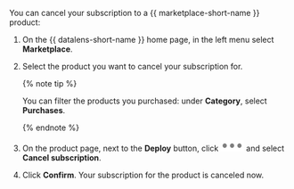 You can cancel your subscription to a {{ marketplace-short-name }} product:

1. On the {{ datalens-short-name }} home page, in the left menu select **Marketplace**.

1. Select the product you want to cancel your subscription for.

   {% note tip %}

   You can filter the products you purchased: under **Category**, select **Purchases**.

   {% endnote %}

1. On the product page, next to the **Deploy** button, click ![image](../../../_assets/datalens/horizontal-ellipsis.svg) and select **Cancel subscription**.

1. Click **Confirm**. Your subscription for the product is canceled now.

